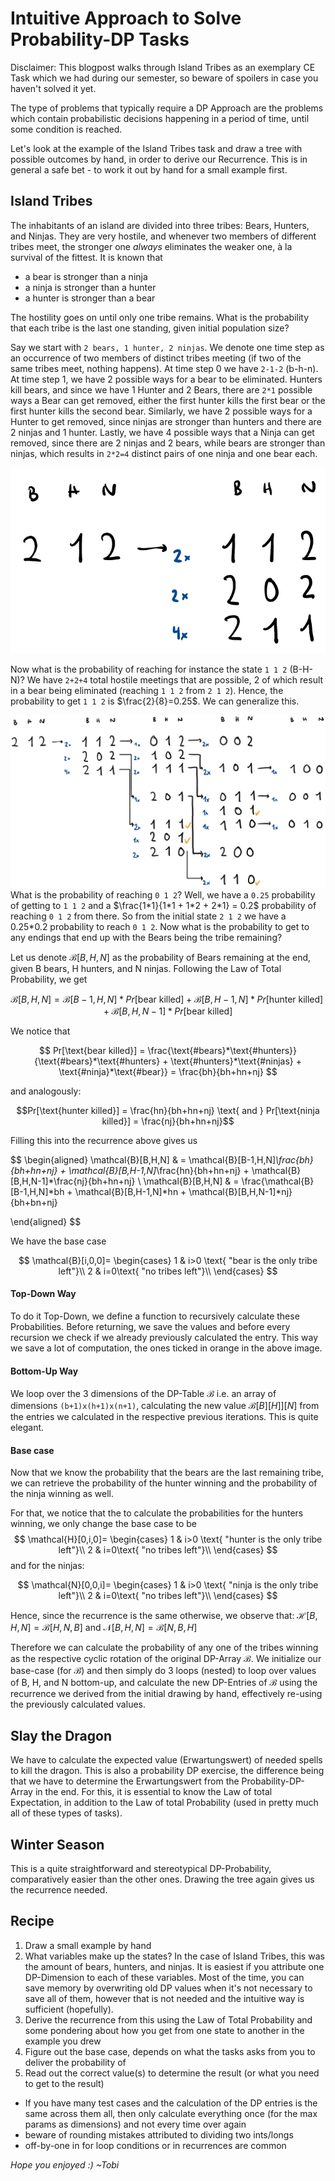 # Intuitive Approach to Solve Probability-DP Tasks

Disclaimer: This blogpost walks through Island Tribes as an exemplary CE Task which we had during our semester, so beware of spoilers in case you haven't solved it yet. 

The type of problems that typically require a DP Approach are the problems which contain probabilistic decisions happening in a period of time, until some condition is reached. 

Let's look at the example of the Island Tribes task and draw a tree with possible outcomes by hand, in order to derive our Recurrence. This is in general a safe bet - to work it out by hand for a small example first.

## Island Tribes
The inhabitants of an island are divided into three tribes: Bears, Hunters, and Ninjas. They are very hostile, and whenever two members of different tribes meet, the stronger one *always* eliminates the weaker one, à la survival of the fittest. It is known that

- a bear is stronger than a ninja
- a ninja is stronger than a hunter
- a hunter is stronger than a bear

The hostility goes on until only one tribe remains. What is the probability that each tribe is the last one standing, given initial population size?

Say we start with `2 bears, 1 hunter, 2 ninjas`. We denote one time step as an occurrence of two members of distinct tribes meeting (if two of the same tribes meet, nothing happens). At time step 0 we have `2-1-2` (b-h-n). At time step 1, we have 2 possible ways for a bear to be eliminated. Hunters kill bears, and since we have 1 Hunter and 2 Bears, there are `2*1` possible ways a Bear can get removed, either the first hunter kills the first bear or the first hunter kills the second bear. Similarly,  we have 2 possible ways for a Hunter to get removed, since ninjas are stronger than hunters and there are 2 ninjas and 1 hunter. Lastly, we have 4 possible ways that a Ninja can get removed, since there are 2 ninjas and 2 bears, while bears are stronger than ninjas, which results in `2*2=4` distinct pairs of one ninja and one bear each. 

![First time step](image1.png)

Now what is the probability of reaching for instance the state `1 1 2` (B-H-N)? We have `2+2+4` total hostile meetings that are possible, 2 of which result in a bear being eliminated (reaching `1 1 2` from `2 1 2`). Hence, the probability to get `1 1 2` is $\frac{2}{8}=0.25$. We can generalize this.


![Full tree](image2.png)
What is the probability of reaching `0 1 2`? Well, we have a `0.25` probability of getting to `1 1 2` and a $\frac{1*1}{1*1 + 1*2 + 2*1} = 0.2$ probability of reaching `0 1 2` from there. So from the initial state `2 1 2` we have a 0.25*0.2 probability to reach `0 1 2`. Now what is the probability to get to any endings that end up with the Bears being the tribe remaining? 

Let us denote $\mathcal{B}[B,H,N]$ as the probability of Bears remaining at the end, given B bears, H hunters, and N ninjas. Following the Law of Total Probability, we get

$$
\mathcal{B}[B,H,N] = \mathcal{B}[B-1,H,N]*Pr[\text{bear killed}] + \mathcal{B}[B,H-1,N]*Pr[\text{hunter killed}] + \mathcal{B}[B,H,N-1]*Pr[\text{bear killed}]
$$

We notice that

$$
Pr[\text{bear killed}] = \frac{\text{#bears}*\text{#hunters}}{\text{#bears}*\text{#hunters} + \text{#hunters}*\text{#ninjas} + \text{#ninja}*\text{#bear}} = \frac{bh}{bh+hn+nj}
$$

and analogously:

$$Pr[\text{hunter killed}] = \frac{hn}{bh+hn+nj} \text{ and } Pr[\text{ninja killed}] = \frac{nj}{bh+hn+nj}$$

Filling this into the recurrence above gives us

$$
\begin{aligned}
\mathcal{B}[B,H,N] & = \mathcal{B}[B-1,H,N]*\frac{bh}{bh+hn+nj} + \mathcal{B}[B,H-1,N]*\frac{hn}{bh+hn+nj} + \mathcal{B}[B,H,N-1]*\frac{nj}{bh+hn+nj} \\
\mathcal{B}[B,H,N] & = \frac{\mathcal{B}[B-1,H,N]*bh + \mathcal{B}[B,H-1,N]*hn + \mathcal{B}[B,H,N-1]*nj}{bh+bn+nj}

\end{aligned}
$$

We have the base case

$$
\mathcal{B}[i,0,0]=
\begin{cases}
1 & i>0 \text{ "bear is the only tribe left"}\\
2 & i=0\text{ "no tribes left"}\\
\end{cases}
$$

#### Top-Down Way
To do it Top-Down, we define a function to recursively calculate these Probabilities. Before returning, we save the values and before every recursion we check if we already previously calculated the entry. This way we save a lot of computation, the ones ticked in orange in the above image.
#### Bottom-Up Way
We loop over the 3 dimensions of the DP-Table $\mathcal{B}$ i.e. an array of dimensions `(b+1)x(h+1)x(n+1)`, calculating the new value $\mathcal{B}[B][H]][N]$ from the entries we calculated in the respective previous iterations. This is quite elegant. 
#### Base case

Now that we know the probability that the bears are the last remaining tribe, we can retrieve the probability of the hunter winning and the probability of the ninja winning as well.

For that, we notice that the to calculate the probabilities for the hunters winning, we only change the base case to be
$$
\mathcal{H}[0,i,0]=
\begin{cases}
1 & i>0 \text{ "hunter is the only tribe left"}\\
2 & i=0\text{ "no tribes left"}\\
\end{cases}
$$
and for the ninjas:

$$
\mathcal{N}[0,0,i]=
\begin{cases}
1 & i>0 \text{ "ninja is the only tribe left"}\\
2 & i=0\text{ "no tribes left"}\\
\end{cases}
$$

Hence, since the recurrence is the same otherwise, we observe that:
$\mathcal{H}[B,H,N] = \mathcal{B}[H,N,B] \text{ and } \mathcal{N}[B,H,N] = \mathcal{B}[N,B,H]$

Therefore we can calculate the probability of any one of the tribes winning as the respective cyclic rotation of the original DP-Array $\mathcal{B}$. We initialize our base-case (for $\mathcal{B}$) and then simply do 3 loops (nested) to loop over values of B, H, and N bottom-up, and calculate the new DP-Entries of $\mathcal{B}$ using the recurrence we derived from the initial drawing by hand, effectively re-using the previously calculated values.

## Slay the Dragon

We have to calculate the expected value (Erwartungswert) of needed spells to kill the dragon. This is also a probability DP exercise, the difference being that we have to determine the Erwartungswert from the Probability-DP-Array in the end. For this, it is essential to know the Law of total Expectation, in addition to the Law of total Probability (used in pretty much all of these types of tasks).

## Winter Season

This is a quite straightforward and stereotypical DP-Probability, comparatively easier than the other ones. Drawing the tree again gives us the recurrence needed.

## Recipe

1) Draw a small example by hand
2) What variables make up the states? In the case of Island Tribes, this was the amount of bears, hunters, and ninjas. It is easiest if you attribute one DP-Dimension to each of these variables. Most of the time, you can save memory by overwriting old DP values when it's not necessary to save all of them, however that is not needed and the intuitive way is sufficient (hopefully).
3) Derive the recurrence from this using the Law of Total Probability and some pondering about how you get from one state to another in the example you drew
4) Figure out the base case, depends on what the tasks asks from you to deliver the probability of
5) Read out the correct value(s) to determine the result (or what you need to get to the result)

- If you have many test cases and the calculation of the DP entries is the same across them all, then only calculate everything once (for the max params as dimensions) and not every time over again
- beware of rounding mistakes attributed to dividing two ints/longs
- off-by-one in for loop conditions or in recurrences are common



*Hope you enjoyed :) ~Tobi*

